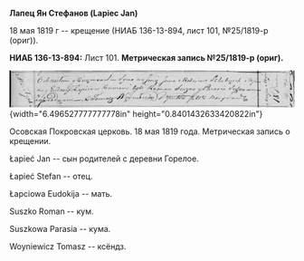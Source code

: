 **Лапец Ян Стефанов (Lapiec Jan)**

18 мая 1819 г -- крещение (НИАБ 136-13-894, лист 101, №25/1819-р
(ориг)).

**НИАБ 136-13-894:** Лист 101. **Метрическая запись №25/1819-р (ориг).**

![](./media/4ef4c0dac9df6ea04d784b2ce67a14cee803ada7.png){width="6.496527777777778in"
height="0.8401432633420822in"}

Осовская Покровская церковь. 18 мая 1819 года. Метрическая запись о
крещении.

Łapieć Jan -- сын родителей с деревни Горелое.

Łapieć Stefan -- отец.

Łapciowa Eudokija -- мать.

Suszko Roman -- кум.

Suszkowa Parasia -- кума.

Woyniewicz Tomasz -- ксёндз.
